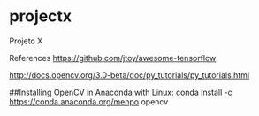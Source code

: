 # projectx
Projeto X

References
https://github.com/jtoy/awesome-tensorflow

http://docs.opencv.org/3.0-beta/doc/py_tutorials/py_tutorials.html


##Installing OpenCV in Anaconda with Linux:
conda install -c https://conda.anaconda.org/menpo opencv


